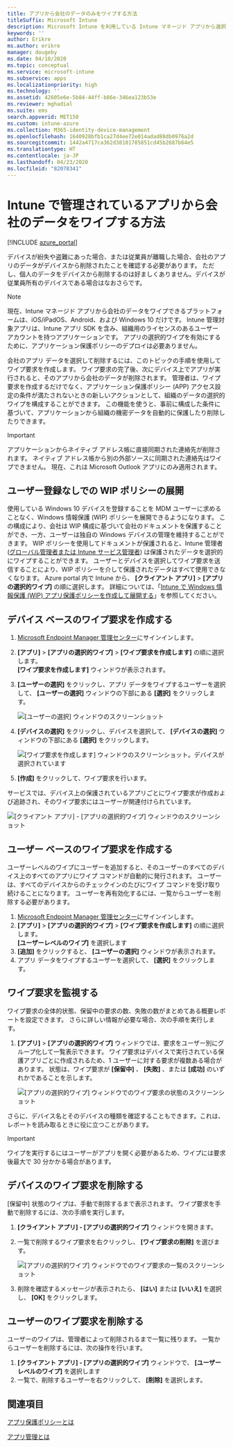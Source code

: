 ```yaml
---
title: アプリから会社のデータのみをワイプする方法
titleSuffix: Microsoft Intune
description: Microsoft Intune を利用している Intune マネージド アプリから選択的に会社のデータのみをワイプする方法について説明します。
keywords: ''
author: Erikre
ms.author: erikre
manager: dougeby
ms.date: 04/10/2020
ms.topic: conceptual
ms.service: microsoft-intune
ms.subservice: apps
ms.localizationpriority: high
ms.technology: ''
ms.assetid: 42605e6e-5b84-44ff-b86e-346ea123b53e
ms.reviewer: mghadial
ms.suite: ems
search.appverid: MET150
ms.custom: intune-azure
ms.collection: M365-identity-device-management
ms.openlocfilehash: 1640928bfb1ca27d4ee72e014adad88db0976a2d
ms.sourcegitcommit: 1442a4717ca362d38101785851cd45b2687b64e5
ms.translationtype: HT
ms.contentlocale: ja-JP
ms.lasthandoff: 04/23/2020
ms.locfileid: "82078341"
---
```

# <a name="how-to-wipe-only-corporate-data-from-intune-managed-apps"></a>Intune で管理されているアプリから会社のデータをワイプする方法

[!INCLUDE [azure_portal](../includes/azure_portal.md)]

デバイスが紛失や盗難にあった場合、または従業員が離職した場合、会社のアプリのデータがデバイスから削除されたことを確認する必要があります。 ただし、個人のデータをデバイスから削除するのは好ましくありません。デバイスが従業員所有のデバイスである場合はなおさらです。

>[!NOTE]
> 現在、Intune マネージド アプリから会社のデータをワイプできるプラットフォームは、iOS/iPadOS、Android、および Windows 10 だけです。 Intune 管理対象アプリは、Intune アプリ SDK を含み、組織用のライセンスのあるユーザー アカウントを持つアプリケーションです。 アプリの選択的ワイプを有効にするために、アプリケーション保護ポリシーのデプロイは必要ありません。

会社のアプリ データを選択して削除するには、このトピックの手順を使用してワイプ要求を作成します。 ワイプ要求の完了後、次にデバイス上でアプリが実行されると、そのアプリから会社のデータが削除されます。 管理者は、ワイプ要求を作成するだけでなく、アプリケーション保護ポリシー (APP) アクセス設定の条件が満たされないときの新しいアクションとして、組織のデータの選択的ワイプを構成することができます。 この機能を使うと、事前に構成した条件に基づいて、アプリケーションから組織の機密データを自動的に保護したり削除したりできます。

>[!IMPORTANT]
> アプリケーションからネイティブ アドレス帳に直接同期された連絡先が削除されます。 ネイティブ アドレス帳から別の外部ソースに同期された連絡先はワイプできません。 現在、これは Microsoft Outlook アプリにのみ適用されます。

## <a name="deployed-wip-policies-without-user-enrollment"></a>ユーザー登録なしでの WIP ポリシーの展開
使用している Windows 10 デバイスを登録することを MDM ユーザーに求めることなく、Windows 情報保護 (WIP) ポリシーを展開できるようになります。 この構成により、会社は WIP 構成に基づいて会社のドキュメントを保護することができ、一方、ユーザーは独自の Windows デバイスの管理を維持することができます。 WIP ポリシーを使用してドキュメントが保護されると、Intune 管理者 ([グローバル管理者または Intune サービス管理者](../fundamentals/users-add.md#types-of-administrators)) は保護されたデータを選択的にワイプすることができます。 ユーザーとデバイスを選択してワイプ要求を送信することにより、WIP ポリシーを介して保護されたデータはすべて使用できなくなります。 Azure portal 内で Intune から、 **[クライアント アプリ]**  >  **[アプリの選択的ワイプ]** の順に選択します。 詳細については、「[Intune で Windows 情報保護 (WIP) アプリ保護ポリシーを作成して展開する](windows-information-protection-policy-create.md)」を参照してください。

## <a name="create-a-device-based-wipe-request"></a>デバイス ベースのワイプ要求を作成する

1. [Microsoft Endpoint Manager 管理センター](https://go.microsoft.com/fwlink/?linkid=2109431)にサインインします。
2. **[アプリ]**  >  **[アプリの選択的ワイプ]**  >  **[ワイプ要求を作成します]** の順に選択します。<br>
   **[ワイプ要求を作成します]** ウィンドウが表示されます。
3. **[ユーザーの選択]** をクリックし、アプリ データをワイプするユーザーを選択して、 **[ユーザーの選択]** ウィンドウの下部にある **[選択]** をクリックします。

    ![[ユーザーの選択] ウィンドウのスクリーンショット](./media/apps-selective-wipe/apps-selective-wipe-01.png)

4. **[デバイスの選択]** をクリックし、デバイスを選択して、 **[デバイスの選択]** ウィンドウの下部にある **[選択]** をクリックします。

    ![[ワイプ要求を作成します] ウィンドウのスクリーンショット。デバイスが選択されています](./media/apps-selective-wipe/apps-selective-wipe-02.png)

5. **[作成]** をクリックして、ワイプ要求を行います。

サービスでは、デバイス上の保護されているアプリごとにワイプ要求が作成および追跡され、そのワイプ要求にはユーザーが関連付けられています。

   ![[クライアント アプリ] - [アプリの選択的ワイプ] ウィンドウのスクリーンショット](./media/apps-selective-wipe/apps-selective-wipe-03.png)

## <a name="create-a-user-based-wipe-request"></a>ユーザー ベースのワイプ要求を作成する

ユーザーレベルのワイプにユーザーを追加すると、そのユーザーのすべてのデバイス上のすべてのアプリにワイプ コマンドが自動的に発行されます。  ユーザーは、すべてのデバイスからのチェックインのたびにワイプ コマンドを受け取り続けることになります。  ユーザーを再有効化するには、一覧からユーザーを削除する必要があります。  

1. [Microsoft Endpoint Manager 管理センター](https://go.microsoft.com/fwlink/?linkid=2109431)にサインインします。
2. **[アプリ]**  >  **[アプリの選択的ワイプ]**  >  **[ワイプ要求を作成します]** の順に選択します。<br>
   **[ユーザーレベルのワイプ]** を選択します
3. **[追加]** をクリックすると、 **[ユーザーの選択]** ウィンドウが表示されます。
4. アプリ データをワイプするユーザーを選択して、 **[選択]** をクリックします。

## <a name="monitor-your-wipe-requests"></a>ワイプ要求を監視する

ワイプ要求の全体的状態、保留中の要求の数、失敗の数がまとめてある概要レポートを設定できます。 さらに詳しい情報が必要な場合、次の手順を実行します。

1. **[アプリ]**  >  **[アプリの選択的ワイプ]** ウィンドウでは、要求をユーザー別にグループ化して一覧表示できます。 ワイプ要求はデバイスで実行されている保護アプリごとに作成されるため、1 ユーザーに対する要求が複数ある場合があります。 状態は、ワイプ要求が **[保留中]** 、 **[失敗]** 、または **[成功]** のいずれかであることを示します。

    ![[アプリの選択的ワイプ] ウィンドウでのワイプ要求の状態のスクリーンショット](./media/apps-selective-wipe/wipe-request-status-1.png)

さらに、デバイス名とそのデバイスの種類を確認することもできます。これは、レポートを読み取るときに役に立つことがあります。

>[!IMPORTANT]
> ワイプを実行するにはユーザーがアプリを開く必要があるため、ワイプには要求後最大で 30 分かかる場合があります。

## <a name="delete-a-device-wipe-request"></a>デバイスのワイプ要求を削除する

[保留中] 状態のワイプは、手動で削除するまで表示されます。 ワイプ要求を手動で削除するには、次の手順を実行します。

1. **[クライアント アプリ] - [アプリの選択的ワイプ]** ウィンドウを開きます。

2. 一覧で削除するワイプ要求を右クリックし、 **[ワイプ要求の削除]** を選びます。

    ![[アプリの選択的ワイプ] ウィンドウでのワイプ要求の一覧のスクリーンショット](./media/apps-selective-wipe/delete-wipe-request.png)

3. 削除を確認するメッセージが表示されたら、 **[はい]** または **[いいえ]** を選択し、 **[OK]** をクリックします。

## <a name="delete-a-user-wipe-request"></a>ユーザーのワイプ要求を削除する

ユーザーのワイプは、管理者によって削除されるまで一覧に残ります。 一覧からユーザーを削除するには、次の操作を行います。

1. **[クライアント アプリ] - [アプリの選択的ワイプ]** ウィンドウで、 **[ユーザーレベルのワイプ]** を選択します
2. 一覧で、削除するユーザーを右クリックして、 **[削除]** を選択します。 


## <a name="see-also"></a>関連項目
[アプリ保護ポリシーとは](app-protection-policy.md)

[アプリ管理とは](app-management.md)

